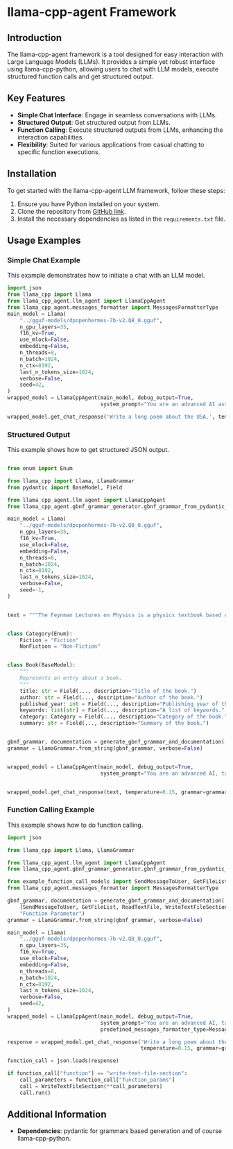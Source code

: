 # llama-cpp-agent Framework

## Introduction
The llama-cpp-agent framework is a tool designed for easy interaction with Large Language Models (LLMs). It provides a simple yet robust interface using llama-cpp-python, allowing users to chat with LLM models, execute structured function calls and get structured output.

## Key Features
- **Simple Chat Interface**: Engage in seamless conversations with LLMs.
- **Structured Output**: Get structured output from LLMs.
- **Function Calling**: Execute structured outputs from LLMs, enhancing the interaction capabilities.
- **Flexibility**: Suited for various applications from casual chatting to specific function executions.

## Installation
To get started with the llama-cpp-agent LLM framework, follow these steps:
1. Ensure you have Python installed on your system.
2. Clone the repository from [GitHub link](https://github.com/Maximilian-Winter/llama-cpp-agent).
3. Install the necessary dependencies as listed in the `requirements.txt` file.

## Usage Examples

### Simple Chat Example
This example demonstrates how to initiate a chat with an LLM model.
```python
import json
from llama_cpp import Llama
from llama_cpp_agent.llm_agent import LlamaCppAgent
from llama_cpp_agent.messages_formatter import MessagesFormatterType
main_model = Llama(
    "../gguf-models/dpopenhermes-7b-v2.Q8_0.gguf",
    n_gpu_layers=35,
    f16_kv=True,
    use_mlock=False,
    embedding=False,
    n_threads=8,
    n_batch=1024,
    n_ctx=8192,
    last_n_tokens_size=1024,
    verbose=False,
    seed=42,
)
wrapped_model = LlamaCppAgent(main_model, debug_output=True,
                              system_prompt="You are an advanced AI assistant.", predefined_messages_formatter_type=MessagesFormatterType.CHATML)

wrapped_model.get_chat_response('Write a long poem about the USA.', temperature=0.7)

```


### Structured Output
This example shows how to get structured JSON output.
```python

from enum import Enum

from llama_cpp import Llama, LlamaGrammar
from pydantic import BaseModel, Field

from llama_cpp_agent.llm_agent import LlamaCppAgent
from llama_cpp_agent.gbnf_grammar_generator.gbnf_grammar_from_pydantic_models import generate_gbnf_grammar_and_documentation

main_model = Llama(
    "../gguf-models/dpopenhermes-7b-v2.Q8_0.gguf",
    n_gpu_layers=35,
    f16_kv=True,
    use_mlock=False,
    embedding=False,
    n_threads=8,
    n_batch=1024,
    n_ctx=8192,
    last_n_tokens_size=1024,
    verbose=False,
    seed=-1,
)


text = """The Feynman Lectures on Physics is a physics textbook based on some lectures by Richard Feynman, a Nobel laureate who has sometimes been called "The Great Explainer". The lectures were presented before undergraduate students at the California Institute of Technology (Caltech), during 1961–1963. The book's co-authors are Feynman, Robert B. Leighton, and Matthew Sands."""


class Category(Enum):
    Fiction = "Fiction"
    NonFiction = "Non-Fiction"


class Book(BaseModel):
    """
    Represents an entry about a book.
    """
    title: str = Field(..., description="Title of the book.")
    author: str = Field(..., description="Author of the book.")
    published_year: int = Field(..., description="Publishing year of the book.")
    keywords: list[str] = Field(..., description="A list of keywords.")
    category: Category = Field(..., description="Category of the book.")
    summary: str = Field(..., description="Summary of the book.")


gbnf_grammar, documentation = generate_gbnf_grammar_and_documentation([Book])
grammar = LlamaGrammar.from_string(gbnf_grammar, verbose=False)


wrapped_model = LlamaCppAgent(main_model, debug_output=True,
                              system_prompt="You are an advanced AI, tasked to create JSON database entries for books.\n\n\n" + documentation)


wrapped_model.get_chat_response(text, temperature=0.15, grammar=grammar)
```


### Function Calling Example
This example shows how to do function calling.
```python
import json

from llama_cpp import Llama, LlamaGrammar

from llama_cpp_agent.llm_agent import LlamaCppAgent
from llama_cpp_agent.gbnf_grammar_generator.gbnf_grammar_from_pydantic_models import generate_gbnf_grammar_and_documentation

from example_function_call_models import SendMessageToUser, GetFileList, ReadTextFile, WriteTextFileSection
from llama_cpp_agent.messages_formatter import MessagesFormatterType

gbnf_grammar, documentation = generate_gbnf_grammar_and_documentation(
    [SendMessageToUser, GetFileList, ReadTextFile, WriteTextFileSection], "function", "function_params", "Function",
    "Function Parameter")
grammar = LlamaGrammar.from_string(gbnf_grammar, verbose=False)

main_model = Llama(
    "../gguf-models/dpopenhermes-7b-v2.Q8_0.gguf",
    n_gpu_layers=35,
    f16_kv=True,
    use_mlock=False,
    embedding=False,
    n_threads=8,
    n_batch=1024,
    n_ctx=8192,
    last_n_tokens_size=1024,
    verbose=False,
    seed=42,
)
wrapped_model = LlamaCppAgent(main_model, debug_output=True,
                              system_prompt="You are an advanced AI, tasked to assist the user by calling functions in JSON format.\n\n\n" + documentation,
                              predefined_messages_formatter_type=MessagesFormatterType.CHATML)

response = wrapped_model.get_chat_response('Write a long poem about the USA in the "HelloUSA.txt" file?',
                                           temperature=0.15, grammar=grammar)

function_call = json.loads(response)

if function_call["function"] == "write-text-file-section":
    call_parameters = function_call["function_params"]
    call = WriteTextFileSection(**call_parameters)
    call.run()
```


## Additional Information
- **Dependencies**: pydantic for grammars based generation and of course llama-cpp-python.
